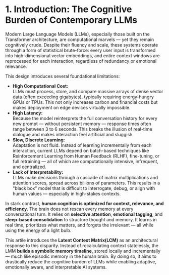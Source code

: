 # 1. Introduction: The Cognitive Burden of Contemporary LLMs

Modern Large Language Models (LLMs), especially those built on the Transformer architecture, are computational marvels — yet they remain cognitively crude. Despite their fluency and scale, these systems operate through a form of statistical brute-force: every user input is transformed into high-dimensional vector embeddings, and entire context windows are reprocessed for each interaction, regardless of redundancy or emotional relevance.

This design introduces several foundational limitations:

* **High Computational Cost:**\
  LLMs must process, store, and compare massive arrays of dense vector data (often exceeding gigabytes), typically requiring energy-hungry GPUs or TPUs. This not only increases carbon and financial costs but makes deployment on edge devices virtually impossible.
* **High Latency:**\
  Because the model reinterprets the full conversation history for every new prompt — without persistent memory — response times often range between 3 to 6 seconds. This breaks the illusion of real-time dialogue and makes interaction feel artificial and sluggish.
* **Slow, Discrete Learning:**\
  Adaptation is not fluid. Instead of learning incrementally from each interaction, current LLMs depend on batch-based techniques like Reinforcement Learning from Human Feedback (RLHF), fine-tuning, or full retraining — all of which are computationally intensive, infrequent, and centralized.
* **Lack of Interpretability:**\
  LLMs make decisions through a cascade of matrix multiplications and attention scores, spread across billions of parameters. This results in a "black box" model that is difficult to interrogate, debug, or align with human values — especially in high-stakes contexts.

In stark contrast, **human cognition is optimized for context, relevance, and efficiency**. The brain does not rescan every memory at every conversational turn. It relies on **selective attention**, **emotional tagging**, and **sleep-based consolidation** to structure thought and memory. It learns in real time, prioritizes what matters, and forgets the irrelevant — all while using the energy of a light bulb.

This artile introduces the **Latent Context Matrix(LCM)** as an architectural response to this disparity. Instead of recalculating context statelessly, the LMM **builds a symbolic memory timeline**, stored locally and incrementally — much like episodic memory in the human brain. By doing so, it aims to drastically reduce the cognitive burden of LLMs while enabling adaptive, emotionally aware, and interpretable AI systems.

